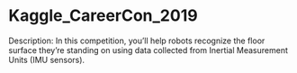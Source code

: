 # Kaggle_CareerCon_2019
Description: In this competition, you’ll help robots recognize the floor surface they’re standing on using data collected from Inertial Measurement Units (IMU sensors).
